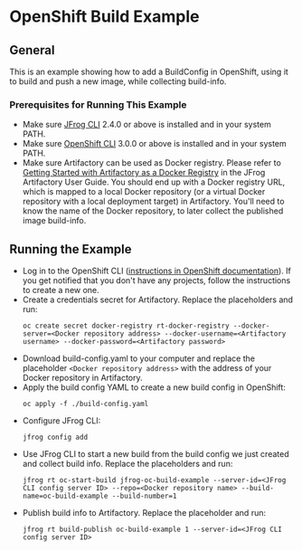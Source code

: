 # OpenShift Build Example
## General
This is an example showing how to add a BuildConfig in OpenShift, using it to build and push a new image, while collecting build-info.

### Prerequisites for Running This Example
* Make sure [JFrog CLI](https://jfrog.com/getcli/) 2.4.0 or above is installed and in your system PATH.
* Make sure [OpenShift CLI](https://docs.openshift.com/container-platform/latest/cli_reference/openshift_cli/getting-started-cli.html#installing-openshift-cli) 3.0.0 or above is installed and in your system PATH.
* Make sure Artifactory can be used as Docker registry. Please refer to [Getting Started with Artifactory as a Docker Registry](https://www.jfrog.com/confluence/display/JFROG/Getting+Started+with+Artifactory+as+a+Docker+Registry) in the JFrog Artifactory User Guide. You should end up with a Docker registry URL, which is mapped to a local Docker repository (or a virtual Docker repository with a local deployment target) in Artifactory. You'll need to know the name of the Docker repository, to later collect the published image build-info.

## Running the Example
* Log in to the OpenShift CLI ([instructions in OpenShift documentation](https://docs.openshift.com/container-platform/latest/cli_reference/openshift_cli/getting-started-cli.html#cli-logging-in_cli-developer-commands)). If you get notified that you don't have any projects, follow the instructions to create a new one.
* Create a credentials secret for Artifactory. Replace the placeholders and run:
  ```
  oc create secret docker-registry rt-docker-registry --docker-server=<Docker repository address> --docker-username=<Artifactory username> --docker-password=<Artifactory password>
  ```
* Download build-config.yaml to your computer and replace the placeholder `<Docker repository address>` with the address of your Docker repository in Artifactory.
* Apply the build config YAML to create a new build config in OpenShift:
  ```
  oc apply -f ./build-config.yaml
  ```
* Configure JFrog CLI:
  ```
  jfrog config add
  ```
* Use JFrog CLI to start a new build from the build config we just created and collect build info. Replace the placeholders and run:
  ```
  jfrog rt oc-start-build jfrog-oc-build-example --server-id=<JFrog CLI config server ID> --repo=<Docker repository name> --build-name=oc-build-example --build-number=1
  ```
* Publish build info to Artifactory. Replace the placeholder and run:
  ```
  jfrog rt build-publish oc-build-example 1 --server-id=<JFrog CLI config server ID>
  ```
